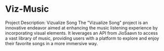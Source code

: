 # Viz-Music
Project Description: Vizualize Song  The "Vizualize Song" project is an innovative endeavor aimed at enhancing the music listening experience by incorporating visual elements. It leverages an API from JioSaavn to access a vast library of music, providing users with a platform to explore and enjoy their favorite songs in a more immersive way.
